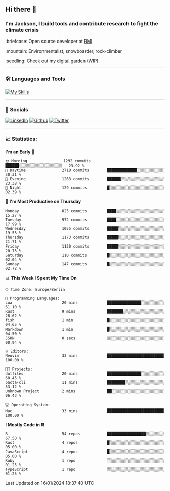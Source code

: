 ## Hi there :wave:
### I'm Jackson, I build tools and contribute research to fight the climate crisis
<p> :briefcase: Open source developer at <a href="https://rmi.org/" alt="RMI">RMI</a></p>
<p> :mountain: Environmentalist, snowboarder, rock-climber</p>
<p> :seedling: Check out my <a href="https://jdhoffa.github.io/" alt="digital garden">digital garden</a> (WIP) </p>

---

### :hammer_and_wrench: Languages and Tools

[![My Skills](https://skillicons.dev/icons?i=r,python,rust,js,html,css,postgresql,neovim,azure,docker,git&perline=6&theme=dark)](https://skillicons.dev)

---

### :iphone: Socials

[![LinkedIn](https://skillicons.dev/icons?i=linkedin&theme=dark)](https://www.linkedin.com/in/jackson-hoffart/) 
[![Github](https://skillicons.dev/icons?i=github&theme=dark)](https://github.com/jdhoffa) 
[![Twitter](https://skillicons.dev/icons?i=twitter&theme=dark)](https://twitter.com/jdhoffart) 

---

### :chart_with_upwards_trend: Statistics:

 
<!--START_SECTION:waka-->
**I'm an Early 🐤** 

```text
🌞 Morning                1292 commits        ██████░░░░░░░░░░░░░░░░░░░   23.92 % 
🌆 Daytime                2718 commits        █████████████░░░░░░░░░░░░   50.31 % 
🌃 Evening                1263 commits        ██████░░░░░░░░░░░░░░░░░░░   23.38 % 
🌙 Night                  129 commits         █░░░░░░░░░░░░░░░░░░░░░░░░   02.39 % 
```
📅 **I'm Most Productive on Thursday** 

```text
Monday                   825 commits         ████░░░░░░░░░░░░░░░░░░░░░   15.27 % 
Tuesday                  972 commits         ████░░░░░░░░░░░░░░░░░░░░░   17.99 % 
Wednesday                1055 commits        █████░░░░░░░░░░░░░░░░░░░░   19.53 % 
Thursday                 1173 commits        █████░░░░░░░░░░░░░░░░░░░░   21.71 % 
Friday                   1120 commits        █████░░░░░░░░░░░░░░░░░░░░   20.73 % 
Saturday                 110 commits         █░░░░░░░░░░░░░░░░░░░░░░░░   02.04 % 
Sunday                   147 commits         █░░░░░░░░░░░░░░░░░░░░░░░░   02.72 % 
```


📊 **This Week I Spent My Time On** 

```text
🕑︎ Time Zone: Europe/Berlin

💬 Programming Languages: 
Lua                      20 mins             ███████████████░░░░░░░░░░   61.10 % 
Rust                     9 mins              ███████░░░░░░░░░░░░░░░░░░   28.62 % 
fish                     1 min               █░░░░░░░░░░░░░░░░░░░░░░░░   04.65 % 
Markdown                 1 min               █░░░░░░░░░░░░░░░░░░░░░░░░   04.50 % 
JSON                     0 secs              ░░░░░░░░░░░░░░░░░░░░░░░░░   00.94 % 

🔥 Editors: 
Neovim                   33 mins             █████████████████████████   100.00 % 

🐱‍💻 Projects: 
dotfiles                 20 mins             ███████████████░░░░░░░░░░   60.45 % 
pacta-cli                11 mins             ████████░░░░░░░░░░░░░░░░░   33.12 % 
Unknown Project          2 mins              ██░░░░░░░░░░░░░░░░░░░░░░░   06.43 % 

💻 Operating System: 
Mac                      33 mins             █████████████████████████   100.00 % 
```

**I Mostly Code in R** 

```text
R                        54 repos            █████████████████░░░░░░░░   67.50 % 
Rust                     4 repos             █░░░░░░░░░░░░░░░░░░░░░░░░   05.00 % 
JavaScript               4 repos             █░░░░░░░░░░░░░░░░░░░░░░░░   05.00 % 
Ruby                     1 repo              ░░░░░░░░░░░░░░░░░░░░░░░░░   01.25 % 
TypeScript               1 repo              ░░░░░░░░░░░░░░░░░░░░░░░░░   01.25 % 
```




 Last Updated on 16/01/2024 18:37:40 UTC
<!--END_SECTION:waka-->

